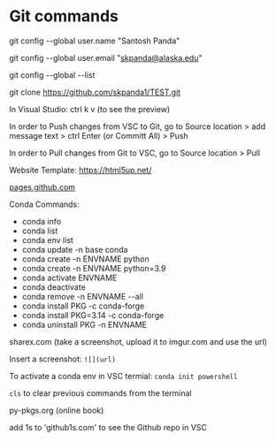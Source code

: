 # Git commands
git config --global user.name "Santosh Panda"

git config --global user.email "skpanda@alaska.edu"

git config --global --list

git clone https://github.com/skpanda1/TEST.git 

In Visual Studio: ctrl k v (to see the preview)

In order to Push changes from VSC to Git, go to Source location > add message text > ctrl Enter (or Committ All) > Push

In order to Pull changes from Git to VSC, go to Source location > Pull

Website Template: https://html5up.net/

[pages.github.com](https://pages.github.com/)

Conda Commands:
- conda info
- conda list
- conda env list
- conda update -n base conda
- conda create -n ENVNAME python
- conda create -n ENVNAME python=3.9
- conda activate ENVNAME
- conda deactivate
- conda remove -n ENVNAME --all
- conda install PKG -c conda-forge
- conda install PKG=3.14 -c conda-forge
- conda uninstall PKG -n ENVNAME

sharex.com (take a screenshot, upload it to imgur.com and use the url)

Insert a screenshot: `![](url)`[](url)

To activate a conda env in VSC termial: `conda init powershell`

`cls` to clear previous commands from the terminal

py-pkgs.org (online book)

add  1s to 'github1s.com' to see the Github repo in VSC
